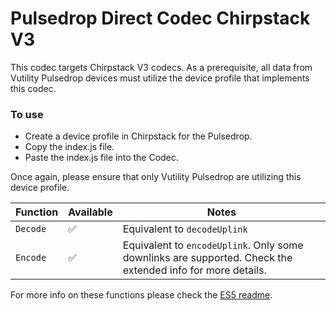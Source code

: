 # Pulsedrop Direct Codec Chirpstack V3

This codec targets Chirpstack V3 codecs. As a prerequisite, all data from Vutility Pulsedrop devices must utilize the device profile that implements this codec.

### To use
- Create a device profile in Chirpstack for the Pulsedrop.
- Copy the index.js file.
- Paste the index.js file into the Codec.

Once again, please ensure that only Vutility Pulsedrop are utilizing this device profile.

| Function | Available | Notes |
| --- | --- | --- |
| `Decode`| ✅ | Equivalent to `decodeUplink`|
| `Encode`| ✅ | Equivalent to `encodeUplink`. Only some downlinks are supported. Check the extended info for more details. |

For more info on these functions please check the [ES5 readme](../index-es5-readme.md).
